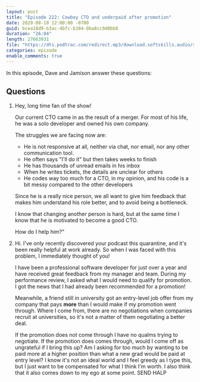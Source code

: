 ```yaml
---
layout: post
title: "Episode 222: Cowboy CTO and underpaid after promotion"
date: 2020-08-10 12:00:00 -0700
guid: bcea18d9-b3ac-4bfc-b104-0ba8cc9d0bb8
duration: "26:04"
length: 27663931
file: "https://dts.podtrac.com/redirect.mp3/download.softskills.audio/sse-222.mp3"
categories: episode
enable_comments: true
---
```


In this episode, Dave and Jamison answer these questions:

## Questions

1. Hey, long time fan of the show!
   
   Our current CTO came in as the result of a merger. For most of his life, he was a solo developer and owned his own company.
   
   The struggles we are facing now are:
   
   - He is not responsive at all, neither via chat, nor email, nor any other communication tool.
   - He often says "I'll do it" but then takes weeks to finish
   - He has thousands of unread emails in his inbox
   - When he writes tickets, the details are unclear for others
   - He codes way too much for a CTO, in my opinion, and his code is a bit messy compared to the other developers
   
   Since he is a really nice person, we all want to give him feedback that makes him understand his role better, and to avoid being a bottleneck.
   
   I know that changing another person is hard, but at the same time I know that he is motivated to become a good CTO.
   
   How do I help him?"
   


2. Hi. I've only recently discovered your podcast this quarantine, and it's been really helpful at work already. So when I was faced with this problem, I immediately thought of you!
   
   I have been a professional software developer for just over a year and have received great feedback from my manager and team. During my performance review, I asked what I would need to qualify for promotion. I got the news that I had already been recommended for a promotion!
   
   Meanwhile, a friend still in university got an entry-level job offer from my company that pays **more** than I would make if my promotion went through. Where I come from, there are no negotiations when companies recruit at universities, so it's not a matter of them negotiating a better deal.
   
   If the promotion does not come through I have no qualms trying to negotiate. If the promotion does comes through, would I come off as ungrateful if I bring this up? Am I asking for too much by wanting to be paid more at a higher position than what a new grad would be paid at entry level? I know it's not an ideal world and I feel greedy as I type this, but I just want to be compensated for what I think I'm worth. I also think that it also comes down to my ego at some point. SEND HALP
